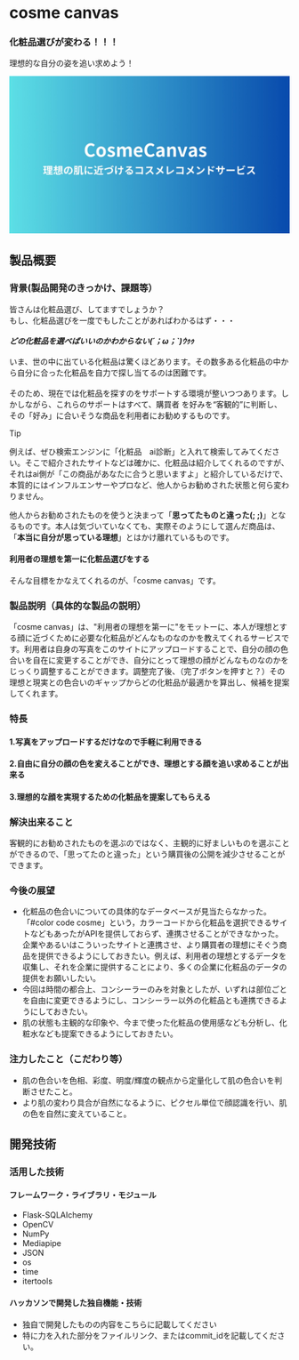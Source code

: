 # cosme canvas
### 化粧品選びが変わる！！！
  理想的な自分の姿を追い求めよう！

![cosme canvas image](https://github.com/jphacks/tk_2436/blob/main/S__92037122.jpg)

## 製品概要
### 背景(製品開発のきっかけ、課題等）
皆さんは化粧品選び、してますでしょうか？<br>
もし、化粧品選びを一度でもしたことがあればわかるはず・・・<br><br>
 ***どの化粧品を選べばいいのかわからない(´；ω；`)ｳｩｩ***<br><br>
いま、世の中に出ている化粧品は驚くほどあります。その数多ある化粧品の中から自分に合った化粧品を自力で探し当てるのは困難です。<br><br>
そのため、現在では化粧品を探すのをサポートする環境が整いつつあります。しかしながら、これらのサポートはすべて、購買者
を好みを“客観的”に判断し、その「好み」に合いそうな商品を利用者にお勧めするものです。<br>
>[!TIP]
>例えば、ぜひ検索エンジンに「化粧品　ai診断」と入れて検索してみてください。そこで紹介されたサイトなどは確かに、化粧品は紹介してくれるのですが、それはai側が「この商品があなたに合うと思いますよ」と紹介しているだけで、本質的にはインフルエンサーやプロなど、他人からお勧めされた状態と何ら変わりません。

他人からお勧めされたものを使うと決まって「**思ってたものと違った(; ;)**」となるものです。本人は気づいていなくても、実際そのようにして選んだ商品は、「**本当に自分が思っている理想**」とはかけ離れているものです。<br>

#### 利用者の理想を第一に化粧品選びをする
そんな目標をかなえてくれるのが、「cosme canvas」です。
### 製品説明（具体的な製品の説明）
「cosme canvas」は、"利用者の理想を第一に"をモットーに、本人が理想とする顔に近づくために必要な化粧品がどんなものなのかを教えてくれるサービスです。利用者は自身の写真をこのサイトにアップロードすることで、自分の顔の色合いを自在に変更することができ、自分にとって理想の顔がどんなものなのかをじっくり調整することができます。調整完了後、（完了ボタンを押すと？）その理想と現実との色合いのギャップからどの化粧品が最適かを算出し、候補を提案してくれます。
### 特長
#### 1.写真をアップロードするだけなので手軽に利用できる
#### 2.自由に自分の顔の色を変えることができ、理想とする顔を追い求めることが出来る
#### 3.理想的な顔を実現するための化粧品を提案してもらえる
### 解決出来ること
客観的にお勧めされたものを選ぶのではなく、主観的に好ましいものを選ぶことができるので、「思ってたのと違った」という購買後の公開を減少させることができます。
### 今後の展望
* 化粧品の色合いについての具体的なデータベースが見当たらなかった。「#color code cosme」という，カラーコードから化粧品を選択できるサイトなどもあったがAPIを提供しておらず、連携させることができなかった。企業やあるいはこういったサイトと連携させ、より購買者の理想にそぐう商品を提供できるようにしておきたい。例えば、利用者の理想とするデータを収集し、それを企業に提供することにより、多くの企業に化粧品のデータの提供をお願いしたい。
* 今回は時間の都合上、コンシーラーのみを対象としたが、いずれは部位ごとを自由に変更できるようにし、コンシーラー以外の化粧品とも連携できるようにしておきたい。
* 肌の状態も主観的な印象や、今まで使った化粧品の使用感なども分析し、化粧水なども提案できるようにしておきたい。
### 注力したこと（こだわり等）
* 肌の色合いを色相、彩度、明度/輝度の観点から定量化して肌の色合いを判断させたこと。
* より肌の変わり具合が自然になるように、ピクセル単位で顔認識を行い、肌の色を自然に変えていること。
## 開発技術
### 活用した技術
#### フレームワーク・ライブラリ・モジュール
* Flask-SQLAIchemy
* OpenCV
* NumPy
* Mediapipe
* JSON
* os
* time
* itertools
#### ハッカソンで開発した独自機能・技術
* 独自で開発したものの内容をこちらに記載してください
* 特に力を入れた部分をファイルリンク、またはcommit_idを記載してください。

